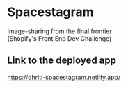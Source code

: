 # Spacestagram
Image-sharing from the final frontier<br/>
(Shopify's Front End Dev Challenge)

## Link to the deployed app
https://dhriti-spacestagram.netlify.app/
